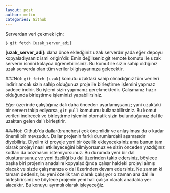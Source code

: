 ```yaml
---
layout: post
author: metin
categories: Github
---
```


Serverdan veri çekmek için:

	$ git fetch [uzak_server_adı]

**[uzak_server_adi]:** daha önce ekledğiniz uzak serverdır yada eğer depoyu kopyaladıysanız ismi origin'dir. Emin değilseniz git remote komutu ile uzak serverin ismini kolayca öğrenebilirsiniz.
Bu komut ile sizin sahip oldığınız uzak serverda olan tüm veriler bilgisayarınıza gelecektir.

###Not:
`git fetch [uzak]` komutu uzaktaki sahip olmadığınız tüm verileri indirir ancak sizin sahip olduğunuz proje ile birleştirme işlemini yapmaz sadece indirir. Bu işlemi sizin yapmanız gerekmektedir. Çalışmanız hazır olduğunda birleştirme işleminizi yapabilirsiniz.

Eğer üzerinde çalıştığınız dalı daha önceden ayarlamışsanız; yani uzaktaki bir serverı takip ediyorsa, `git pull` komutunu kullanabilirsiniz. Bu komut verileri indirecek ve birleştirme işlemini otomatik sizin bulunduğunuz dal ile uzaktan gelen dal'ı birleştirir.

###Not: 
Github'da dallar(branches) çok önemlidir ve anlaşılması da o kadar önemli bir mevzudur. Dallar projenin farklı durumlardaki aşamasıdır diyebiliriz. Diyelim ki proyeje yeni bir özellik ekleyeceksiniz ama bunun tam olarak projeyi nasıl etkileyeceğini bilmiyorsunuz ve sizin önceden yazdığınız kodları da bozmasını istemiyorsunuz. Bu durumda yeni bir dal oluşturursunuz ve yeni özelliği bu dal üzerinden takip edersiniz, böylece başka biri projenin anadalını kopyaladığında çalışır haldeki projeyi almış olacak ve sizde çalışmanıza o dal üzerinden devam edersiniz. Ne zaman ki tamam dedeniz, bu yeni özellik tam olarak çalışıyor o zaman ana dal ile birleştirirsiniz ve böylece projenin yeni hali çalışır olarak anadalda yer alacaktır.
Bu konuyu ayrıntılı olarak işleyeceğiz.